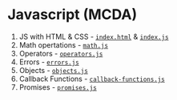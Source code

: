 # Javascript (MCDA)

1. JS with HTML & CSS - [`index.html`](./index.html) & [`index.js`](./index.js)
1. Math opertations - [`math.js`](./math.js)
1. Operators - [`operators.js`](./operators.js)
1. Errors - [`errors.js`](./errors.js)
1. Objects - [`objects.js`](./objects.js)
1. Callback Functions - [`callback-functions.js`](./callback-functions.js)
1. Promises - [`promises.js`](./promisess.js)
